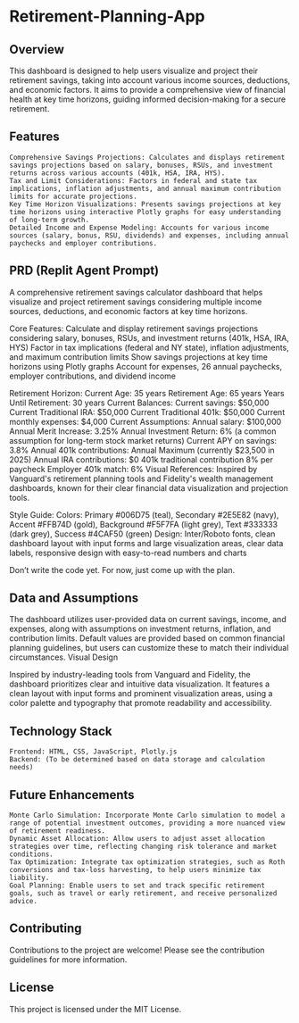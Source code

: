 # Retirement-Planning-App
## Overview

This dashboard is designed to help users visualize and project their retirement savings, taking into account various income sources, deductions, and economic factors. It aims to provide a comprehensive view of financial health at key time horizons, guiding informed decision-making for a secure retirement.  

## Features

    Comprehensive Savings Projections: Calculates and displays retirement savings projections based on salary, bonuses, RSUs, and investment returns across various accounts (401k, HSA, IRA, HYS).
    Tax and Limit Considerations: Factors in federal and state tax implications, inflation adjustments, and annual maximum contribution limits for accurate projections.
    Key Time Horizon Visualizations: Presents savings projections at key time horizons using interactive Plotly graphs for easy understanding of long-term growth.
    Detailed Income and Expense Modeling: Accounts for various income sources (salary, bonus, RSU, dividends) and expenses, including annual paychecks and employer contributions.

## PRD (Replit Agent Prompt)

A comprehensive retirement savings calculator dashboard that helps visualize and project retirement savings considering multiple income sources, deductions, and economic factors at key time horizons.

Core Features:
Calculate and display retirement savings projections considering salary, bonuses, RSUs, and investment returns (401k, HSA, IRA, HYS)
Factor in tax implications (federal and NY state), inflation adjustments, and maximum contribution limits
Show savings projections at key time horizons using Plotly graphs
Account for expenses, 26 annual paychecks, employer contributions, and dividend income

Retirement Horizon:
Current Age: 35 years
Retirement Age: 65 years
Years Until Retirement: 30 years
Current Balances:
Current savings: $50,000
Current Traditional IRA: $50,000
Current Traditional 401k: $50,000
Current monthly expenses: $4,000
Current Assumptions:
Annual salary: $100,000
Annual Merit Increase: 3.25%
Annual Investment Return: 6% (a common assumption for long-term stock market returns)
Current APY on savings: 3.8%
Annual 401k contributions: Annual Maximum (currently $23,500 in 2025)
Annual IRA contributions: $0
401k traditional contribution 8% per paycheck
Employer 401k match: 6%
Visual References:
Inspired by Vanguard's retirement planning tools and Fidelity's wealth management dashboards, known for their clear financial data visualization and projection tools.

Style Guide:
Colors: Primary #006D75 (teal), Secondary #2E5E82 (navy), Accent #FFB74D (gold), Background #F5F7FA (light grey), Text #333333 (dark grey), Success #4CAF50 (green)
Design: Inter/Roboto fonts, clean dashboard layout with input forms and large visualization areas, clear data labels, responsive design with easy-to-read numbers and charts

Don’t write the code yet. For now, just come up with the plan.

## Data and Assumptions

The dashboard utilizes user-provided data on current savings, income, and expenses, along with assumptions on investment returns, inflation, and contribution limits. Default values are provided based on common financial planning guidelines, but users can customize these to match their individual circumstances.
Visual Design

Inspired by industry-leading tools from Vanguard and Fidelity, the dashboard prioritizes clear and intuitive data visualization.  It features a clean layout with input forms and prominent visualization areas, using a color palette and typography that promote readability and accessibility.  

## Technology Stack

    Frontend: HTML, CSS, JavaScript, Plotly.js
    Backend: (To be determined based on data storage and calculation needs)

## Future Enhancements

    Monte Carlo Simulation: Incorporate Monte Carlo simulation to model a range of potential investment outcomes, providing a more nuanced view of retirement readiness.
    Dynamic Asset Allocation: Allow users to adjust asset allocation strategies over time, reflecting changing risk tolerance and market conditions.
    Tax Optimization: Integrate tax optimization strategies, such as Roth conversions and tax-loss harvesting, to help users minimize tax liability.
    Goal Planning: Enable users to set and track specific retirement goals, such as travel or early retirement, and receive personalized advice.

## Contributing

Contributions to the project are welcome! Please see the contribution guidelines for more information.

## License
This project is licensed under the MIT License.
